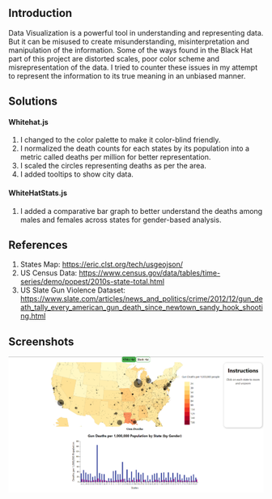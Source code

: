 ## Introduction
Data Visualization is a powerful tool in understanding and representing data. But it can be misused to create misunderstanding, misinterpretation and manipulation of the information. Some of the ways found in the Black Hat part of this project are distorted scales, poor color scheme and misrepresentation of the data. I tried to counter these issues in my attempt to represent the information to its true meaning in an unbiased manner.

## Solutions

#### Whitehat.js
1. I changed to the color palette to make it color-blind friendly.
2. I normalized the death counts for each states by its population into a metric called deaths per million for better representation.
3. I scaled the circles representing deaths as per the area.
4. I added tooltips to show city data.

#### WhiteHatStats.js
1. I added a comparative bar graph to better understand the deaths among males and females across states for gender-based analysis.

## References
1. States Map: https://eric.clst.org/tech/usgeojson/
2. US Census Data: https://www.census.gov/data/tables/time-series/demo/popest/2010s-state-total.html
3. US Slate Gun Violence Dataset: https://www.slate.com/articles/news_and_politics/crime/2012/12/gun_death_tally_every_american_gun_death_since_newtown_sandy_hook_shooting.html

## Screenshots
![image](./public/whitehat.png)